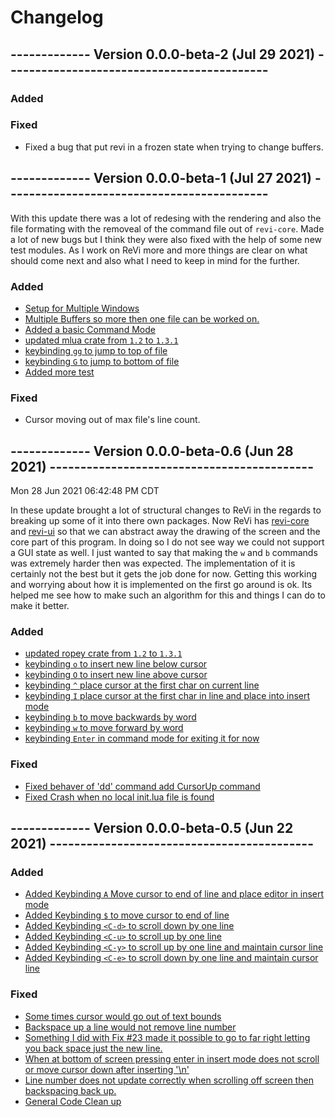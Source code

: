 # Changelog

## ------------- **Version 0.0.0-beta-2 (Jul 29 2021)** -------------------------------------------

### Added

### Fixed
  - Fixed a bug that put revi in a frozen state when trying to change buffers.

## ------------- **Version 0.0.0-beta-1 (Jul 27 2021)** -------------------------------------------

With this update there was a lot of redesing with the rendering and also the file formating with the removeal
of the command file out of `revi-core`.  Made a lot of new bugs but I think they were also fixed with the
help of some new test modules.  As I work on ReVi more and more things are clear on what should come next
and also what I need to keep in mind for the further.

### Added

  - [Setup for Multiple Windows](46)
  - [Multiple Buffers so more then one file can be worked on.](18)
  - [Added a basic Command Mode](7)
  - [updated mlua crate from `1.2` to `1.3.1`](b337e8846e5fb1e74ac668c21af6f90b42a732fa)
  - [keybinding `gg` to jump to top of file](38)
  - [keybinding `G` to jump to bottom of file](38)
  - [Added more test](35)

### Fixed
  - Cursor moving out of max file's line count.

## ------------- **Version 0.0.0-beta-0.6 (Jun 28 2021)** -------------------------------------------
  Mon 28 Jun 2021 06:42:48 PM CDT


  In these update brought a lot of structural changes to ReVi in the regards to breaking up some
  of it into there own packages.  Now ReVi has [revi-core]() and [revi-ui]() so that we can
  abstract away the drawing of the screen and the core part of this program. In doing so I do not
  see way we could not support a GUI state as well.  I just wanted to say that making the `w` and `b`
  commands was extremely harder then was expected.  The implementation of it is certainly not the best
  but it gets the job done for now.  Getting this working and worrying about how it is implemented on
  the first go around is ok.  Its helped me see how to make such an algorithm for this and things I
  can do to make it better.

### Added

  - [updated ropey crate from `1.2` to `1.3.1`](b337e8846e5fb1e74ac668c21af6f90b42a732fa)
  - [keybinding `o` to insert new line below cursor](33)
  - [keybinding `O` to insert new line above cursor](33)
  - [keybinding `^` place cursor at the first char on current line](27)
  - [keybinding `I` place cursor at the first char in line and place into insert mode](28)
  - [keybinding `b` to move backwards by word](10)
  - [keybinding `w` to move forward by word](11)
- [keybinding `Enter` in command mode for exiting it for now]()

### Fixed

  - [Fixed behaver of 'dd' command add CursorUp command]()
  - [Fixed Crash when no local init.lua file is found](36)

## ------------- **Version 0.0.0-beta-0.5 (Jun 22 2021)** -------------------------------------------

### Added

  - [Added Keybinding `A` Move cursor to end of line and place editor in insert mode](14)
  - [Added Keybinding `$` to move cursor to end of line](26)
  - [Added Keybinding `<C-d>` to scroll down by one line](31)
  - [Added Keybinding `<C-u>` to scroll up by one line](31)
  - [Added Keybinding `<C-y>` to scroll up by one line and maintain cursor line](31)
  - [Added Keybinding `<C-e>` to scroll down by one line and maintain cursor line](31)

### Fixed

  - [Some times cursor would go out of text bounds](22)
  - [Backspace up a line would not remove line number](23)
  - [Something I did with Fix #23 made it possible to go to far right letting you back space just the new line.](24)
  - [When at bottom of screen pressing enter in insert mode does not scroll or move cursor down after inserting '\n'](30)
  - [Line number does not update correctly when scrolling off screen then backspacing back up.](31)
  - [General Code Clean up](29)
